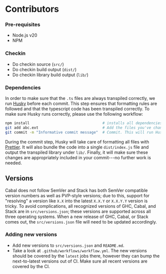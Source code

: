 # Contributors

### Pre-requisites

- Node.js v20
- NPM

### Checkin

- Do checkin source (`src/`)
- Do checkin build output (`dist/`)
- Do checkin library build output (`lib/`)

### Dependencies

In order to make sure that the `.ts` files are always transpiled correctly, we run [Husky](https://github.com/typicode/husky) before each commit.
This step ensures that formatting rules are followed and that the typescript code has been transpiled correctly.
To make sure Husky runs correctly, please use the following workflow:

```sh
npm install                                 # installs all dependencies including Husky
git add abc.ext                             # Add the files you've changed. This should include files in src and dist (see above)
git commit -m "Informative commit message"  # Commit. This will run Husky
```

During the commit step, Husky will take care of formatting all files with [Prettier](https://github.com/prettier/prettier).
It will also bundle the code into a single `dist/index.js` file and output the transpiled library under `lib/`.
Finally, it will make sure these changes are appropriately included in your commit---no further work is needed.

## Versions

Cabal does not follow SemVer and Stack has both SemVer compatible version numbers as well as PVP-style versions; due to this, support for "resolving" a version like `X.X` into the latest `X.X.Y` or `X.X.Y.Y` version is tricky.
To avoid complications, all recognized versions of GHC, Cabal, and Stack are in `src/versions.json`; these versions are supported across all three operating systems.
When a new release of GHC, Cabal, or Stack comes out, the `src/versions.json` file will need to be updated accordingly.

### Adding new versions

- Add new versions to `src/versions.json` and `README.md`.
- Take a look at `.github/workflows/workflow.yml`.
  The new versions should be covered by the `latest` jobs there, however they can bump the next-to-latest versions out of CI.
  Make sure all recent versions are covered by the CI.

